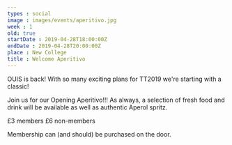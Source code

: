 ```yaml
---
types : social
image : images/events/aperitivo.jpg
week : 1
old: true
startDate : 2019-04-28T18:00:00Z
endDate : 2019-04-28T20:00:00Z
place : New College
title : Welcome Aperitivo
---
```


OUIS is back! With so many exciting plans for TT2019 we're starting with a classic!

Join us for our Opening Aperitivo!!! As always, a selection of fresh food and drink will be available as well as authentic Aperol spritz. 

£3 members 
£6 non-members 

Membership can (and should) be purchased on the door.

